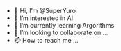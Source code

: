 - 👋 Hi, I’m @SuperYuro
- 👀 I’m interested in AI
- 🌱 I’m currently learning Argorithms
- 💞️ I’m looking to collaborate on ...
- 📫 How to reach me ...

<!---
SuperYuro/SuperYuro is a ✨ special ✨ repository because its `README.md` (this file) appears on your GitHub profile.
You can click the Preview link to take a look at your changes.
--->
